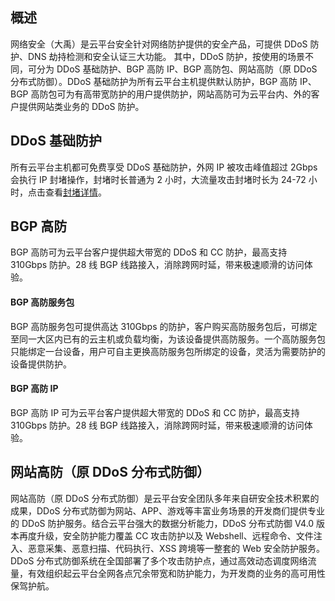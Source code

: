 ## 概述
网络安全（大禹）是云平台安全针对网络防护提供的安全产品，可提供 DDoS 防护、DNS 劫持检测和安全认证三大功能。
其中，DDoS 防护，按使用的场景不同，可分为 DDoS 基础防护、BGP 高防 IP、BGP 高防包、网站高防（原 DDoS 分布式防御）。DDoS 基础防护为所有云平台主机提供默认防护，BGP 高防 IP、BGP 高防包可为有高带宽防护的用户提供防护，网站高防可为云平台内、外的客户提供网站类业务的 DDoS 防护。
## DDoS 基础防护
所有云平台主机都可免费享受 DDoS 基础防护，外网 IP 被攻击峰值超过 2Gbps 会执行 IP 封堵操作，封堵时长普通为 2 小时，大流量攻击封堵时长为 24-72 小时，点击查看[封堵详情](http://tcecqpoc.fsphere.cn/login?s_url=https%3A%2F%2Fconsole.tce.fsphere.c%2Fdayu%2Fbasic%2Flist%2Fbj)。

## BGP 高防
BGP 高防可为云平台客户提供超大带宽的 DDoS 和 CC 防护，最高支持 310Gbps 防护。28 线 BGP 线路接入，消除跨网时延，带来极速顺滑的访问体验。

#### BGP 高防服务包
BGP 高防服务包可提供高达 310Gbps 的防护，客户购买高防服务包后，可绑定至同一大区内已有的云主机或负载均衡，为该设备提供高防服务。一个高防服务包只能绑定一台设备，用户可自主更换高防服务包所绑定的设备，灵活为需要防护的设备提供防护。

#### BGP 高防 IP
BGP 高防 IP 可为云平台客户提供超大带宽的 DDoS 和 CC 防护，最高支持 310Gbps 防护。28 线 BGP 线路接入，消除跨网时延，带来极速顺滑的访问体验。

## 网站高防（原 DDoS 分布式防御）
网站高防（原 DDoS 分布式防御）是云平台安全团队多年来自研安全技术积累的成果，DDoS 分布式防御为网站、APP、游戏等丰富业务场景的开发商们提供专业的 DDoS 防护服务。结合云平台强大的数据分析能力，DDoS 分布式防御 V4.0 版本再度升级，安全防护能力覆盖 CC 攻击防护以及 Webshell、远程命令、文件注入、恶意采集、恶意扫描、代码执行、XSS 跨境等一整套的 Web 安全防护服务。
DDoS 分布式防御系统在全国部署了多个攻击防护点，通过高效动态调度网络流量，有效组织起云平台全网各点冗余带宽和防护能力，为开发商的业务的高可用性保驾护航。
